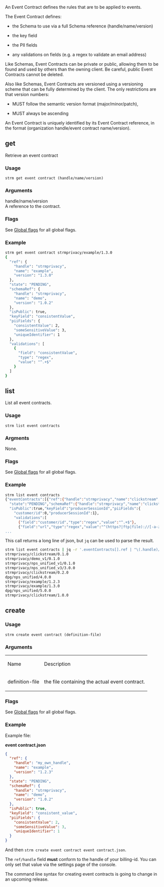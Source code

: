 An Event Contract defines the rules that are to be applied to events.

The Event Contract defines:

-   the Schema to use via a full Schema reference (handle/name/version)

-   the key field

-   the PII fields

-   any validations on fields (e.g. a regex to validate an email
    address)

Like Schemas, Event Contracts can be private or public, allowing them to
be found and used by others than the owning client. Be careful, public
Event Contracts cannot be deleted.

Also like Schemas, Event Contracts are versioned using a versioning
scheme that can be fully determined by the client. The only restrictions
are that version numbers:

-   MUST follow the semantic version format (major/minor/patch),

-   MUST always be ascending

An Event Contract is uniquely identified by its Event Contract
reference, in the format (organization handle/event contract
name/version).

## get

Retrieve an event contract

### Usage

`strm get event contract (handle/name/version)`

### Arguments

handle/name/version  
A reference to the contract.

### Flags

See [Global flags](index.md#global-flags) for all global flags.

### Example

```bash
strm get event contract strmprivacy/example/1.3.0
{
  "ref": {
    "handle": "strmprivacy",
    "name": "example",
    "version": "1.3.0"
  },
  "state": "PENDING",
  "schemaRef": {
    "handle": "strmprivacy",
    "name": "demo",
    "version": "1.0.2"
  },
  "isPublic": true,
  "keyField": "consistentValue",
  "piiFields": {
    "consistentValue": 2,
    "someSensitiveValue": 3,
    "uniqueIdentifier": 1
  },
  "validations": [
    {
      "field": "consistentValue",
      "type": "regex",
      "value": "^.+$"
    }
  ]
}
```

## list

List all event contracts.

### Usage

`strm list event contracts`

### Argments

None.

### Flags

See [Global flags](index.md#global-flags) for all global flags.

### Example

```bash
strm list event contracts
{"eventContracts":[{"ref":{"handle":"strmprivacy","name":"clickstream","version":"0.1.0"},
  "state":"PENDING","schemaRef":{"handle":"strmprivacy","name":"clickstream","version":"0.1.0"},
  "isPublic":true,"keyField":"producerSessionId","piiFields":{
    "customer/id":0,"producerSessionId":1},
    "validations":[
      {"field":"customer/id","type":"regex","value":"^.+$"},
      {"field":"url","type":"regex","value":"^(https?|ftp|file)://[-a-zA-Z0-9+&@#/%?=
...
```

This call returns a long line of json, but `jq` can be used to parse the
result.

```bash
strm list event contracts | jq -r '.eventContracts[].ref | "\(.handle)/\(.name)/\(.version)"'
strmprivacy/clickstream/0.1.0
strmprivacy/demo_v1/0.1.0
strmprivacy/nps_unified_v1/0.1.0
strmprivacy/nps_unified_v3/3.0.0
strmprivacy/clickstream/0.2.0
dpg/nps_unified/4.0.0
strmprivacy/example/1.2.3
strmprivacy/example/1.3.0
dpg/nps_unified/5.0.0
strmprivacy/clickstream/1.0.0
```

## create

### Usage

`strm create event contract (definition-file)`

### Arguments

<table style={{"width":"100%","display":"table"}}>
<colgroup>
<col style={{"width":"50%"}} />
<col style={{"width":"50%"}} />
</colgroup>
<tbody>
<tr class="odd">
<td><p>Name</p></td>
<td><p>Description</p></td>
</tr>
<tr class="even">
<td><p>definition-file</p></td>
<td><p>the file containing the actual event
contract.</p></td>
</tr>
</tbody>
</table>

### Flags

See [Global flags](index.md#global-flags) for all global flags.

### Example

Example file:

**event contract.json**

```json
{
  "ref": {
    "handle": "my_own_handle",
    "name": "example",
    "version": "1.2.3"
  },
  "state": "PENDING",
  "schemaRef": {
    "handle": "strmprivacy",
    "name": "demo",
    "version": "1.0.2"
  },
  "isPublic": true,
  "keyField": "consistent_value",
  "piiFields": {
    "consistentValue": 2,
    "someSensitiveValue": 3,
    "uniqueIdentifier": 1
  }
}
```

And then `strm create event contract event contract.json`.

The `ref/handle` field **must** conform to the handle of your
billing-id. You can only set that value via the settings page of the
console.

The command line syntax for creating event contracts is going to change
in an upcoming release.
